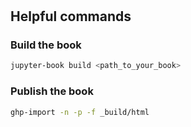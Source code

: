 # 

## Helpful commands

### Build the book

```bash
jupyter-book build <path_to_your_book>
```

### Publish the book

```bash
ghp-import -n -p -f _build/html
```

